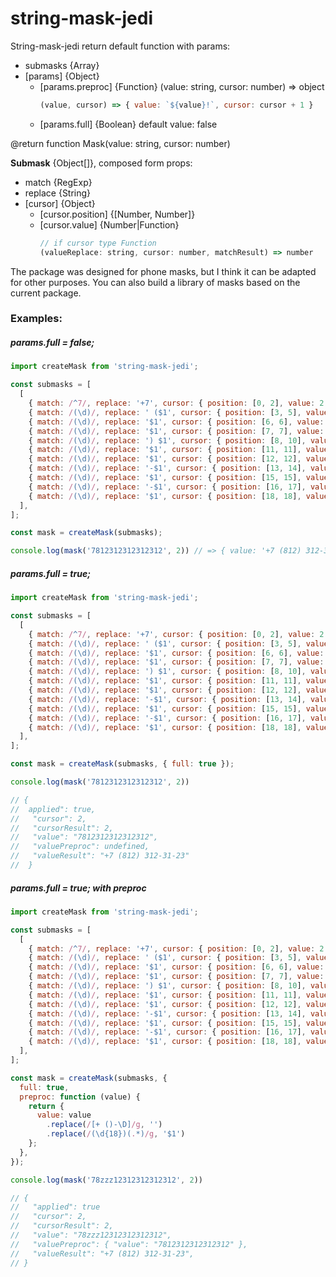 # string-mask-jedi

String-mask-jedi return default function with params:
- submasks {Array}
- [params] {Object}
  - [params.preproc] {Function} (value: string, cursor: number) => object
    ```javascript
    (value, cursor) => { value: `${value}!`, cursor: cursor + 1 }
    ```
  - [params.full] {Boolean} default value: false
  
@return function Mask(value: string, cursor: number)
  
**Submask** {Object[]}, composed form props:
  - match {RegExp}
  - replace {String}
  - [cursor] {Object}
    - [cursor.position] {[Number, Number]}
    - [cursor.value] {Number|Function}
      ```javascript
      // if cursor type Function
      (valueReplace: string, cursor: number, matchResult) => number
      ```

The package was designed for phone masks, but I think it can be adapted for other purposes.
You can also build a library of masks based on the current package.

### Examples:
##### params.full = false;
```javascript
import createMask from 'string-mask-jedi';

const submasks = [
  [
    { match: /^7/, replace: '+7', cursor: { position: [0, 2], value: 2 } },
    { match: /(\d)/, replace: ' ($1', cursor: { position: [3, 5], value: 5 } },
    { match: /(\d)/, replace: '$1', cursor: { position: [6, 6], value: 6 } },
    { match: /(\d)/, replace: '$1', cursor: { position: [7, 7], value: 7 } },
    { match: /(\d)/, replace: ') $1', cursor: { position: [8, 10], value: 10 } },
    { match: /(\d)/, replace: '$1', cursor: { position: [11, 11], value: 11 } },
    { match: /(\d)/, replace: '$1', cursor: { position: [12, 12], value: 12 } },
    { match: /(\d)/, replace: '-$1', cursor: { position: [13, 14], value: 14 } },
    { match: /(\d)/, replace: '$1', cursor: { position: [15, 15], value: 15 } },
    { match: /(\d)/, replace: '-$1', cursor: { position: [16, 17], value: 17 } },
    { match: /(\d)/, replace: '$1', cursor: { position: [18, 18], value: 18 } },
  ],
];

const mask = createMask(submasks);

console.log(mask('7812312312312312', 2)) // => { value: '+7 (812) 312-31-23', cursor: 2, applied: true }
```

##### params.full = true;
```javascript
import createMask from 'string-mask-jedi';

const submasks = [
  [
    { match: /^7/, replace: '+7', cursor: { position: [0, 2], value: 2 } },
    { match: /(\d)/, replace: ' ($1', cursor: { position: [3, 5], value: 5 } },
    { match: /(\d)/, replace: '$1', cursor: { position: [6, 6], value: 6 } },
    { match: /(\d)/, replace: '$1', cursor: { position: [7, 7], value: 7 } },
    { match: /(\d)/, replace: ') $1', cursor: { position: [8, 10], value: 10 } },
    { match: /(\d)/, replace: '$1', cursor: { position: [11, 11], value: 11 } },
    { match: /(\d)/, replace: '$1', cursor: { position: [12, 12], value: 12 } },
    { match: /(\d)/, replace: '-$1', cursor: { position: [13, 14], value: 14 } },
    { match: /(\d)/, replace: '$1', cursor: { position: [15, 15], value: 15 } },
    { match: /(\d)/, replace: '-$1', cursor: { position: [16, 17], value: 17 } },
    { match: /(\d)/, replace: '$1', cursor: { position: [18, 18], value: 18 } },
  ],
];

const mask = createMask(submasks, { full: true });

console.log(mask('7812312312312312', 2))

// {
//  applied": true,
//   "cursor": 2,
//   "cursorResult": 2,
//   "value": "7812312312312312",
//   "valuePreproc": undefined,
//   "valueResult": "+7 (812) 312-31-23"
//  }
```

##### params.full = true; with preproc

```javascript
import createMask from 'string-mask-jedi';

const submasks = [
  [
    { match: /^7/, replace: '+7', cursor: { position: [0, 2], value: 2 } },
    { match: /(\d)/, replace: ' ($1', cursor: { position: [3, 5], value: 5 } },
    { match: /(\d)/, replace: '$1', cursor: { position: [6, 6], value: 6 } },
    { match: /(\d)/, replace: '$1', cursor: { position: [7, 7], value: 7 } },
    { match: /(\d)/, replace: ') $1', cursor: { position: [8, 10], value: 10 } },
    { match: /(\d)/, replace: '$1', cursor: { position: [11, 11], value: 11 } },
    { match: /(\d)/, replace: '$1', cursor: { position: [12, 12], value: 12 } },
    { match: /(\d)/, replace: '-$1', cursor: { position: [13, 14], value: 14 } },
    { match: /(\d)/, replace: '$1', cursor: { position: [15, 15], value: 15 } },
    { match: /(\d)/, replace: '-$1', cursor: { position: [16, 17], value: 17 } },
    { match: /(\d)/, replace: '$1', cursor: { position: [18, 18], value: 18 } },
  ],
];

const mask = createMask(submasks, {
  full: true,
  preproc: function (value) {
    return {
      value: value
        .replace(/[+ ()-\D]/g, '')
        .replace(/(\d{18})(.*)/g, '$1')
    };
  },
});

console.log(mask('78zzz12312312312312', 2))

// {
//   "applied": true
//   "cursor": 2,
//   "cursorResult": 2,
//   "value": "78zzz12312312312312",
//   "valuePreproc": { "value": "7812312312312312" },
//   "valueResult": "+7 (812) 312-31-23",
// }
```
